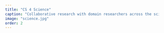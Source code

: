 ```yaml
---
title: "CS 4 Science"
caption: "Collaborative research with domain researchers across the sciences."
image: "science.jpg"
order: 2
---
```

